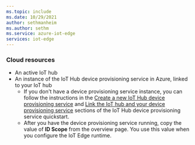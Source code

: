 ```yaml
---
ms.topic: include
ms.date: 10/29/2021
author: sethmanheim
ms.author: sethm
ms.service: azure-iot-edge
services: iot-edge
---
```


### Cloud resources

* An active IoT hub
* An instance of the IoT Hub device provisioning service in Azure, linked to your IoT hub
  * If you don't have a device provisioning service instance, you can follow the instructions in the [Create a new IoT Hub device provisioning service](/azure/iot-dps/quick-setup-auto-provision#create-a-new-iot-hub-device-provisioning-service) and [Link the IoT hub and your device provisioning service](/azure/iot-dps/quick-setup-auto-provision#link-the-iot-hub-and-your-device-provisioning-service) sections of the IoT Hub device provisioning service quickstart.
  * After you have the device provisioning service running, copy the value of **ID Scope** from the overview page. You use this value when you configure the IoT Edge runtime.
